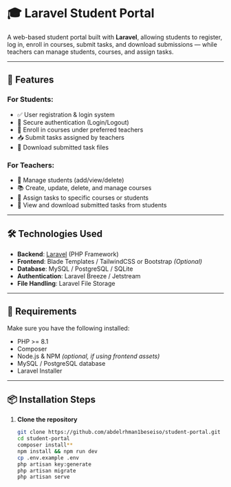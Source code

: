 # 🎓 Laravel Student Portal

A web-based student portal built with **Laravel**, allowing students to register, log in, enroll in courses, submit tasks, and download submissions — while teachers can manage students, courses, and assign tasks.

---

## 🚀 Features

### For Students:
- ✅ User registration & login system  
- 🔐 Secure authentication (Login/Logout)  
- 👥 Enroll in courses under preferred teachers  
- 📥 Submit tasks assigned by teachers  
- 📄 Download submitted task files  

### For Teachers:
- 👤 Manage students (add/view/delete)  
- 📚 Create, update, delete, and manage courses  
- 📝 Assign tasks to specific courses or students  
- 📁 View and download submitted tasks from students  

---

## 🛠️ Technologies Used

- **Backend**: [Laravel](https://laravel.com)  (PHP Framework)  
- **Frontend**: Blade Templates / TailwindCSS or Bootstrap *(Optional)*  
- **Database**: MySQL / PostgreSQL / SQLite  
- **Authentication**: Laravel Breeze / Jetstream  
- **File Handling**: Laravel File Storage  

---

## 🧪 Requirements

Make sure you have the following installed:

- PHP >= 8.1  
- Composer  
- Node.js & NPM *(optional, if using frontend assets)*  
- MySQL / PostgreSQL database  
- Laravel Installer  

---

## 📦 Installation Steps

1. **Clone the repository**
   ```bash
   git clone https://github.com/abdelrhman1beseiso/student-portal.git 
   cd student-portal
   composer install**
   npm install && npm run dev
   cp .env.example .env
   php artisan key:generate
   php artisan migrate
   php artisan serve
